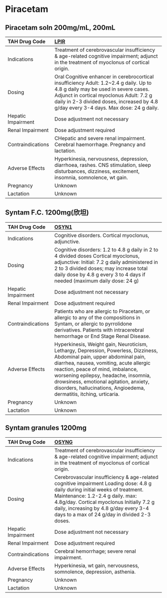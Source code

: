 # Piracetam

## Piracetam soln 200mg/mL, 200mL

| TAH Drug Code      | [**LPIR**](https://www.tahsda.org.tw/drugs/hissearch.php?drug_code=LPIR)                                                                                                                                                                                            |
|:-------------------|:--------------------------------------------------------------------------------------------------------------------------------------------------------------------------------------------------------------------------------------------------------------------|
| Indications        | Treatment of cerebrovascular insufficiency & age-related cognitive impairment; adjunct in the treatment of myoclonus of cortical origin.                                                                                                                            |
| Dosing             | Oral Cognitive enhancer in cerebrocortical insufficiency Adult: 1.2~2.4 g daily. Up to 4.8 g daily may be used in severe cases. Adjunct in cortical myoclonus Adult: 7.2 g daily in 2-3 divided doses, increased by 4.8 g/day every 3-4 days. Max dose: 24 g daily. |
| Hepatic Impairment | Dose adjustment not necessary                                                                                                                                                                                                                                       |
| Renal Impairment   | Dose adjustment required                                                                                                                                                                                                                                            |
| Contraindications  | CHepatic and severe renal impairment. Cerebral haemorrhage. Pregnancy and lactation.                                                                                                                                                                                |
| Adverse Effects    | Hyperkinesia, nervousness, depression, diarrhoea, rashes. CNS stimulation, sleep disturbances, dizziness, excitement, insomnia, somnolence, wt gain.                                                                                                                |
| Pregnancy          | Unknown                                                                                                                                                                                                                                                             |
| Lactation          | Unknown                                                                                                                                                                                                                                                             |

## Syntam F.C. 1200mg(欣坦)

| TAH Drug Code      | [**OSYN1**](https://www.tahsda.org.tw/drugs/hissearch.php?drug_code=OSYN1)                                                                                                                                                                                                                                                                                        |
|:-------------------|:------------------------------------------------------------------------------------------------------------------------------------------------------------------------------------------------------------------------------------------------------------------------------------------------------------------------------------------------------------------|
| Indications        | Cognitive disorders. Cortical myoclonus, adjunctive.                                                                                                                                                                                                                                                                                                              |
| Dosing             | Cognitive disorders: 1.2 to 4.8 g daily in 2 to 4 divided doses Cortical myoclonus, adjunctive: Initial: 7.2 g daily administered in 2 to 3 divided doses; may increase total daily dose by 4.8 g every 3 to 4 days if needed (maximum daily dose: 24 g)                                                                                                          |
| Hepatic Impairment | Dose adjustment not necessary                                                                                                                                                                                                                                                                                                                                     |
| Renal Impairment   | Dose adjustment required                                                                                                                                                                                                                                                                                                                                          |
| Contraindications  | Patients who are allergic to Piracetam, or allergic to any of the compositions in Syntam, or allergic to pyrrolidone derivatives. Patients with intracerebral hemorrhage or End Stage Renal Disease.                                                                                                                                                              |
| Adverse Effects    | Hyperkinesis, Weight gain, Neuroticism, Lethargy, Depression, Powerless, Dizziness, Abdominal pain, upper abdominal pain, diarrhea, nausea, vomiting, acute allergic reaction, peace of mind, imbalance, worsening epilepsy, headache, insomnia, drowsiness, emotional agitation, anxiety, disorders, hallucinations, Angioedema, dermatitis, itching, urticaria. |
| Pregnancy          | Unknown                                                                                                                                                                                                                                                                                                                                                           |
| Lactation          | Unknown                                                                                                                                                                                                                                                                                                                                                           |

## Syntam granules 1200mg

| TAH Drug Code      | [**OSYNG**](https://www.tahsda.org.tw/drugs/hissearch.php?drug_code=OSYNG)                                                                                                                                                                                                                             |
|:-------------------|:-------------------------------------------------------------------------------------------------------------------------------------------------------------------------------------------------------------------------------------------------------------------------------------------------------|
| Indications        | Treatment of cerebrovascular insufficiency & age-related cognitive impairment; adjunct in the treatment of myoclonus of cortical origin.                                                                                                                                                               |
| Dosing             | Cerebrovascular insufficiency & age-related cognitive impairment Loading dose: 4.8 g daily during initial weeks of treatment. Maintenance: 1.2-2.4 g daily. max: 4.8g/day. Cortical myoclonus Initially 7.2 g daily, increasing by 4.8 g/day every 3-4 days to a max of 24 g/day in divided 2-3 doses. |
| Hepatic Impairment | Dose adjustment not necessary                                                                                                                                                                                                                                                                          |
| Renal Impairment   | Dose adjustment required                                                                                                                                                                                                                                                                               |
| Contraindications  | Cerebral hemorrhage; severe renal impairment.                                                                                                                                                                                                                                                          |
| Adverse Effects    | Hyperkinesia, wt gain, nervousness, somnolence, depression, asthenia.                                                                                                                                                                                                                                  |
| Pregnancy          | Unknown                                                                                                                                                                                                                                                                                                |
| Lactation          | Unknown                                                                                                                                                                                                                                                                                                |

